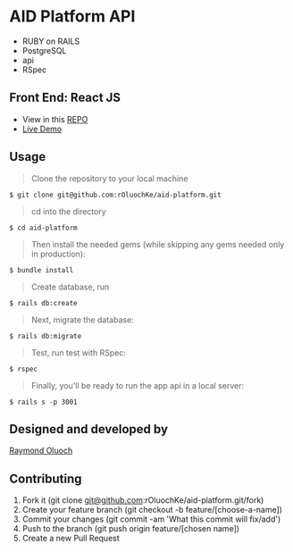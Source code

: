 # AID Platform API

- RUBY on RAILS
- PostgreSQL
- api
- RSpec

## Front End: React JS

- View in this [REPO](hhttps://github.com/rOluochKe/aid-platfotm-ui)
- [Live Demo](https://aid-platform-ui.netlify.app/)

## Usage

> Clone the repository to your local machine

```
$ git clone git@github.com:rOluochKe/aid-platform.git
```

> cd into the directory

```
$ cd aid-platform
```

> Then install the needed gems (while skipping any gems needed only in production):

```
$ bundle install
```

> Create database, run

```
$ rails db:create
```

> Next, migrate the database:

```
$ rails db:migrate
```

> Test, run test with RSpec:

```
$ rspec
```

> Finally, you'll be ready to run the app api in a local server:

```
$ rails s -p 3001
```

## Designed and developed by

[Raymond Oluoch](https://github.com/rOluochKe)

## Contributing

1. Fork it (git clone git@github.com:rOluochKe/aid-platform.git/fork)
2. Create your feature branch (git checkout -b feature/[choose-a-name])
3. Commit your changes (git commit -am 'What this commit will fix/add')
4. Push to the branch (git push origin feature/[chosen name])
5. Create a new Pull Request
